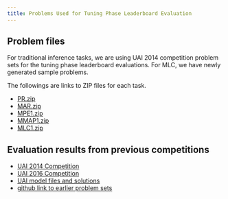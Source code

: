 ```yaml
---
title: Problems Used for Tuning Phase Leaderboard Evaluation
---
```


## Problem files
For traditional inference tasks, we are using UAI 2014 competition problem sets for the tuning phase leaderboard evaluations.  For MLC, we have newly generated sample problems.

The followings are links to ZIP files for each task.
  * [PR.zip](https://www.ics.uci.edu/~dechter/uaicompetition/2022/TuningBenchmarks/PR.zip)
  * [MAR.zip](https://www.ics.uci.edu/~dechter/uaicompetition/2022/TuningBenchmarks/MAR.zip)
  * [MPE1.zip](https://www.ics.uci.edu/~dechter/uaicompetition/2022/TuningBenchmarks/MPE.zip)
  * [MMAP1.zip](https://www.ics.uci.edu/~dechter/uaicompetition/2022/TuningBenchmarks/MMAP.zip)
  * [MLC1.zip](https://www.ics.uci.edu/~dechter/uaicompetition/2022/TuningBenchmarks/MLC.zip)

## Evaluation results from previous competitions
* [UAI 2014 Competition](https://personal.utdallas.edu/~vibhav.gogate/uai14-competition/leaders.html)
* [UAI 2016 Competition](https://personal.utdallas.edu/~vibhav.gogate/uai16-evaluation/tuning.html)
* [UAI model files and solutions](http://sli.ics.uci.edu/~ihler/uai-data/)
* [github link to earlier problem sets](https://github.com/dechterlab/uai-competitions)
